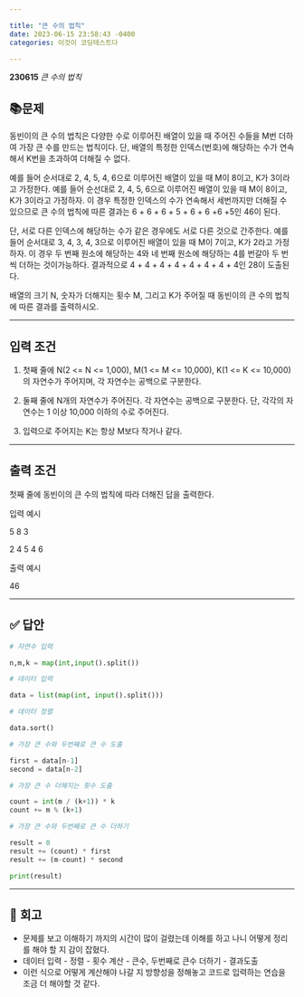 ```yaml
---

title: "큰 수의 법칙"
date: 2023-06-15 23:58:43 -0400
categories: 이것이 코딩테스트다

---
```


**230615** _큰 수의 법칙_

## 📚문제

동빈이의 큰 수의 법칙은 다양한 수로 이루어진 배열이 있을 때 주어진 수들을 M번 더하여 가장 큰 수를 만드는 법칙이다. 단, 배열의 특정한 인덱스(번호)에 해당하는 수가 연속해서 K번을 초과하여 더해질 수 없다.


예를 들어 순서대로 2, 4, 5, 4, 6으로 이루어진 배열이 있을 때 M이 8이고, K가 3이라고 가정한다. 예를 들어 순선대로 2, 4, 5, 6으로 이루어진 배열이 있을 때 M이 8이고, K가 3이라고 가정하자. 이 경우 특정한 인덱스의 수가 연속해서 세번까지만 더해질 수 있으므로 큰 수의 법칙에 따른 결과는 6 + 6 + 6 + 5 + 6 + 6 +6 +5인  46이 된다.

 

단, 서로 다른 인덱스에 해당하는 수가 같은 경우에도 서로 다른 것으로 간주한다. 예를 들어 순서대로 3, 4, 3, 4, 3으로 이루어진 배열이 있을 때 M이 7이고, K가 2라고 가정하자. 이 경우 두 번째 원소에 해당하는 4와 네 번째 원소에 해당하는 4를 번갈아 두 번씩 더하는 것이가능하다. 결과적으로 4 + 4 + 4 + 4 + 4 + 4 + 4 + 4인 28이 도출된다.

 

배열의 크기 N, 숫자가 더해지는 횟수 M, 그리고 K가 주어질 때 동빈이의 큰 수의 법칙에 따른 결과를 출력하시오. 

---

## 입력 조건

1. 첫째 줄에 N(2 <= N <= 1,000), M(1 <= M <= 10,000), K(1 <= K <= 10,000)의 자연수가 주어지며, 각 자연수는 공백으로 구분한다.

2. 둘째 줄에 N개의 자연수가 주어진다. 각 자연수는 공백으로 구분한다. 단, 각각의 자연수는 1 이상 10,000 이하의 수로 주어진다.

3. 입력으로 주어지는 K는 항상 M보다 작거나 같다.

---

## 출력 조건

첫째 줄에 동빈이의 큰 수의 법칙에 따라 더해진 답을 출력한다.

입력 예시

5 8 3

2 4 5 4 6

 

출력 예시

46

---

## ✅ 답안

```python
# 자연수 입력

n,m,k = map(int,input().split())

# 데이터 입력

data = list(map(int, input().split()))

# 데이터 정렬

data.sort()

# 가장 큰 수와 두번째로 큰 수 도출

first = data[n-1]
second = data[n-2]

# 가장 큰 수 더해지는 횟수 도출

count = int(m / (k+1)) * k
count += m % (k+1)

# 가장 큰 수와 두번째로 큰 수 더하기

result = 0
result += (count) * first
result += (m-count) * second

print(result)
```

---

## 🌼 회고

* 문제를 보고 이해하기 까지의 시간이 많이 걸렸는데 이해를 하고 나니 어떻게 정리를 해야 할 지 감이 잡혔다.
* 데이터 입력 - 정렬 - 횟수 계산 - 큰수, 두번째로 큰수 더하기 - 결과도출
* 이런 식으로 어떻게 계산해야 나갈 지 방향성을 정해놓고 코드로 입력하는 연습을 조금 더 해야할 것 같다.
